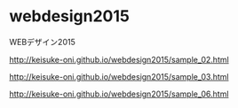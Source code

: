 # webdesign2015
WEBデザイン2015

http://keisuke-oni.github.io/webdesign2015/sample_02.html

http://keisuke-oni.github.io/webdesign2015/sample_03.html

http://keisuke-oni.github.io/webdesign2015/sample_06.html
